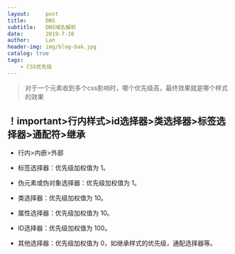 ```yaml
---
layout:     post
title:      DNS
subtitle:   DNS域名解析
date:       2019-7-16
author:     Lan
header-img: img/blog-bak.jpg
catalog: true
tags:
    - CSS优先级
---
```

>对于一个元素收到多个css影响时，哪个优先级高，最终效果就是哪个样式的效果

## ！important>行内样式>id选择器>类选择器>标签选择器>通配符>继承

- 行内>内嵌>外部


- 标签选择器：优先级加权值为 1。
- 伪元素或伪对象选择器：优先级加权值为 1。
- 类选择器：优先级加权值为 10。
- 属性选择器：优先级加权值为 10。
- ID选择器：优先级加权值为 100。
- 其他选择器：优先级加权值为 0，如继承样式的优先级，通配选择器等。